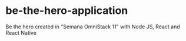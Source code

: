 # be-the-hero-application
Be the hero created in "Semana OmniStack 11" with Node JS, React and React Native

